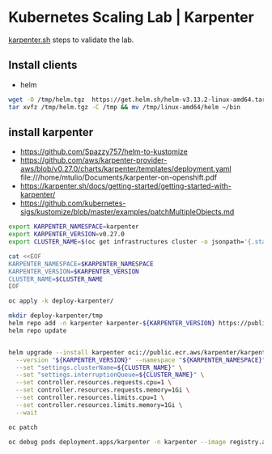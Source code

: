 # Kubernetes Scaling Lab | Karpenter

[karpenter.sh](https://karpenter.sh/docs/getting-started/getting-started-with-karpenter/)
steps to validate the lab.

## Install clients

- helm

```sh
wget -O /tmp/helm.tgz  https://get.helm.sh/helm-v3.13.2-linux-amd64.tar.gz
tar xvfz /tmp/helm.tgz -C /tmp && mv /tmp/linux-amd64/helm ~/bin
```

## install karpenter

- https://github.com/Spazzy757/helm-to-kustomize
- https://github.com/aws/karpenter-provider-aws/blob/v0.27.0/charts/karpenter/templates/deployment.yaml
file:///home/mtulio/Documents/karpenter-on-openshift.pdf
- https://karpenter.sh/docs/getting-started/getting-started-with-karpenter/
- https://github.com/kubernetes-sigs/kustomize/blob/master/examples/patchMultipleObjects.md

~~~sh
export KARPENTER_NAMESPACE=karpenter
export KARPENTER_VERSION=v0.27.0
export CLUSTER_NAME=$(oc get infrastructures cluster -o jsonpath='{.status.infrastructureName}')

cat <<EOF
KARPENTER_NAMESPACE=$KARPENTER_NAMESPACE
KARPENTER_VERSION=$KARPENTER_VERSION
CLUSTER_NAME=$CLUSTER_NAME
EOF

oc apply -k deploy-karpenter/

mkdir deploy-karpenter/tmp
helm repo add -n karpenter karpenter-${KARPENTER_VERSION} https://public.ecr.aws/karpenter/karpenter
helm repo update


helm upgrade --install karpenter oci://public.ecr.aws/karpenter/karpenter \
  --version "${KARPENTER_VERSION}" --namespace "${KARPENTER_NAMESPACE}" \
  --set "settings.clusterName=${CLUSTER_NAME}" \
  --set "settings.interruptionQueue=${CLUSTER_NAME}" \
  --set controller.resources.requests.cpu=1 \
  --set controller.resources.requests.memory=1Gi \
  --set controller.resources.limits.cpu=1 \
  --set controller.resources.limits.memory=1Gi \
  --wait

oc patch 

oc debug pods deployment.apps/karpenter -n karpenter --image registry.access.redhat.com/ubi8/toolbox
~~~